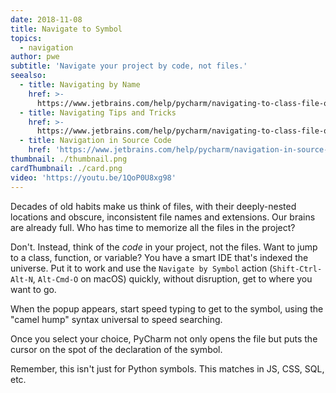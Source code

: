 ```yaml
---
date: 2018-11-08
title: Navigate to Symbol
topics:
  - navigation
author: pwe
subtitle: 'Navigate your project by code, not files.'
seealso:
  - title: Navigating by Name
    href: >-
      https://www.jetbrains.com/help/pycharm/navigating-to-class-file-or-symbol-by-name.html#9a8d021a
  - title: Navigating Tips and Tricks
    href: >-
      https://www.jetbrains.com/help/pycharm/navigating-to-class-file-or-symbol-by-name.html#tips
  - title: Navigation in Source Code
    href: 'https://www.jetbrains.com/help/pycharm/navigation-in-source-code.html'
thumbnail: ./thumbnail.png
cardThumbnail: ./card.png
video: 'https://youtu.be/1QoP0U8xg98'
---
```


Decades of old habits make us think of files, with their deeply-nested
locations and obscure, inconsistent file names and extensions. Our brains
are already full. Who has time to memorize all the files in the project?

Don't. Instead, think of the _code_ in your project, not the files.
Want to jump to a class, function, or variable? You have a smart IDE
that's indexed the universe. Put it to work and use the
`Navigate by Symbol` action (`Shift-Ctrl-Alt-N`, `Alt-Cmd-O` on
macOS) quickly, without disruption, get to where you want to go.

When the popup appears, start speed typing to get to the symbol, using
the "camel hump" syntax universal to speed searching.

Once you select your choice, PyCharm not only opens the file but
puts the cursor on the spot of the declaration of the symbol.

Remember, this isn't just for Python symbols. This matches in JS, CSS,
SQL, etc.
